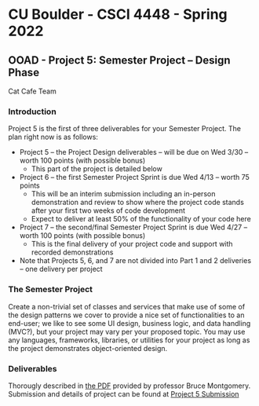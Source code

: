 # CU Boulder - CSCI 4448 - Spring 2022
## OOAD - Project 5: Semester Project – Design Phase
Cat Cafe Team

### Introduction
Project 5 is the first of three deliverables for your Semester Project. The plan right now is as follows:
  - Project 5 – the Project Design deliverables – will be due on Wed 3/30 – worth 100 points (with possible bonus)
    - This part of the project is detailed below
  - Project 6 – the first Semester Project Sprint is due Wed 4/13 – worth 75 points
    - This will be an interim submission including an in-person demonstration and review to show where the project code stands after your first two weeks of code development
    - Expect to deliver at least 50% of the functionality of your code here
  - Project 7 – the second/final Semester Project Sprint is due Wed 4/27 – worth 100 points (with possible bonus)
    - This is the final delivery of your project code and support with recorded demonstrations
  - Note that Projects 5, 6, and 7 are not divided into Part 1 and 2 deliveries – one delivery per  project

### The Semester Project
Create a non-trivial set of classes and services that make use of some of the design patterns we cover to provide a nice set of functionalities to an end-user; we like to see some UI design, business logic, and data handling (MVC?), but your project may vary per your proposed topic. You may use any languages, 
frameworks, libraries, or utilities for your project as long as the project demonstrates object-oriented design.

### Deliverables
Thorougly described in [the PDF](https://github.com/ramirez-gabriela27/CatCafe/blob/master/Proj5%20Deliverables/OOAD%20Project%205.pdf) provided by professor Bruce Montgomery.
Submission and details of project can be found at [Project 5 Submission](https://github.com/ramirez-gabriela27/CatCafe/blob/master/Proj5%20Deliverables/Proj5_CatCafe.pdf)
